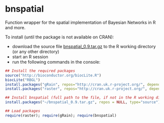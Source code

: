 # bnspatial
Function wrapper for the spatial implementation of Bayesian Networks in R and more.

To install (until the package is not available on CRAN):
- download the source file [bnspatial_0.9.tar.gz](https://github.com/dariomasante/bnspatial/blob/master/bnspatial_0.9.tar.gz?raw=true) to the R working directory (or any other directory)
- start an R session
- run the following commands in the console:
``` r
## Install the required packages 
source("http://bioconductor.org/biocLite.R")
biocLite("RBGL")
install.packages("gRain", repos="http://cran.uk.r-project.org/", dependencies=T, clean=T)
install.packages("raster", repos="http://cran.uk.r-project.org/", dependencies=T, clean=T)

## Install bnspatial (full path to the file, if not in the R working directory)
install.packages("~/bnspatial_0.9.tar.gz", repos = NULL, type="source")

## Load packages
require(raster); require(gRain); require(bnspatial)
```
